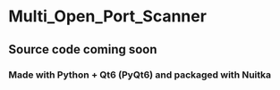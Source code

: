 # Multi_Open_Port_Scanner

## Source code coming soon
### Made with Python + Qt6 (PyQt6) and packaged with Nuitka
